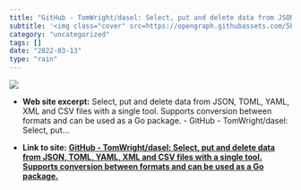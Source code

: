 ```yaml
---
title: "GitHub - TomWright/dasel: Select, put and delete data from JSON, TOML, YAML, XML and CSV files with a single tool. Supports conversion between formats and can be used as a Go package."
subtitle: '<img class="cover" src=https://opengraph.githubassets.com/5b2b462f25c273da7d1535d109527195096e084b40...'
category: "uncategorized"
tags: []
date: "2022-03-13"
type: "rain"
---
```

<img class="cover" src=https://opengraph.githubassets.com/5b2b462f25c273da7d1535d109527195096e084b404e26c88bc5cf844ef71096/TomWright/dasel>



* **Web site excerpt:** Select, put and delete data from JSON, TOML, YAML, XML and CSV files with a single tool. Supports conversion between formats and can be used as a Go package. - GitHub - TomWright/dasel: Select, put...

* **Link to site:** **[GitHub - TomWright/dasel: Select, put and delete data from JSON, TOML, YAML, XML and CSV files with a single tool. Supports conversion between formats and can be used as a Go package.](https://github.com/TomWright/dasel)**